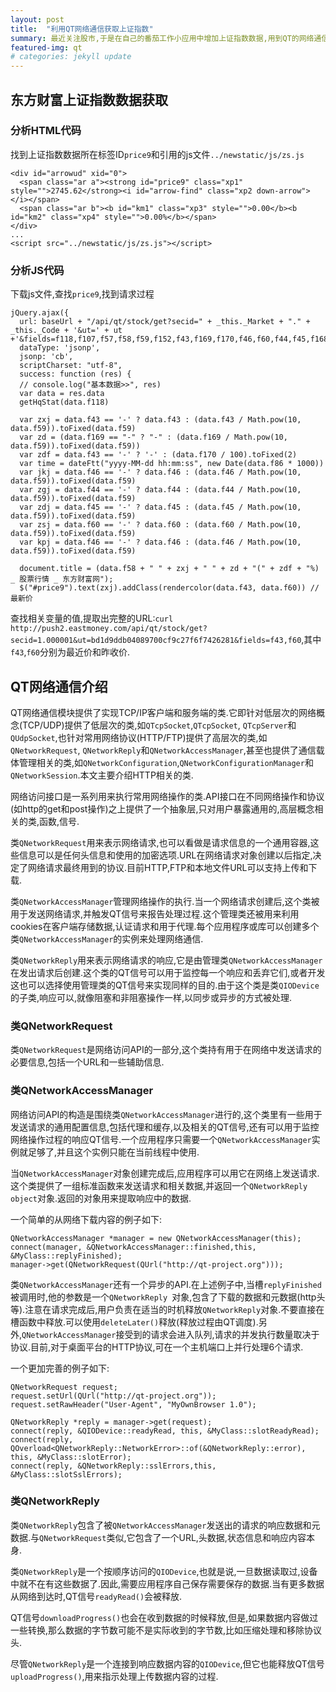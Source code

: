 ```yaml
---
layout: post
title:  "利用QT网络通信获取上证指数"
summary: 最近关注股市,于是在自己的番茄工作小应用中增加上证指数数据,用到QT的网络通信模块从东方财富网站上爬取数据.
featured-img: qt
# categories: jekyll update
---
```

## 东方财富上证指数数据获取 ##
### 分析HTML代码 ###
找到上证指数数据所在标签ID`price9`和引用的js文件`../newstatic/js/zs.js`
```
<div id="arrowud" xid="0">
  <span class="ar a"><strong id="price9" class="xp1" style="">2745.62</strong><i id="arrow-find" class="xp2 down-arrow"></i></span>
  <span class="ar b"><b id="km1" class="xp3" style="">0.00</b><b id="km2" class="xp4" style="">0.00%</b></span> 
</div> 
...
<script src="../newstatic/js/zs.js"></script> 
```
### 分析JS代码 ###
下载js文件,查找`price9`,找到请求过程
```
jQuery.ajax({
  url: baseUrl + "/api/qt/stock/get?secid=" + _this._Market + "." + _this._Code + '&ut=' + ut +'&fields=f118,f107,f57,f58,f59,f152,f43,f169,f170,f46,f60,f44,f45,f168,f50,f47,f48,f49,f46,f169,f161,f117,f85,f47,f48,f163,f171,f113,f114,f115,f86,f117,f85,f119,f120,f121,f122&invt=2',
  dataType: 'jsonp',
  jsonp: 'cb',
  scriptCharset: "utf-8",
  success: function (res) {
  // console.log("基本数据>>", res)
  var data = res.data
  getHqStat(data.f118)

  var zxj = data.f43 == '-' ? data.f43 : (data.f43 / Math.pow(10, data.f59)).toFixed(data.f59)
  var zd = (data.f169 == "-" ? "-" : (data.f169 / Math.pow(10, data.f59)).toFixed(data.f59))
  var zdf = data.f43 == '-' ? '-' : (data.f170 / 100).toFixed(2)
  var time = dateFtt("yyyy-MM-dd hh:mm:ss", new Date(data.f86 * 1000))
  var jkj = data.f46 == '-' ? data.f46 : (data.f46 / Math.pow(10, data.f59)).toFixed(data.f59)
  var zgj = data.f44 == '-' ? data.f44 : (data.f44 / Math.pow(10, data.f59)).toFixed(data.f59)
  var zdj = data.f45 == '-' ? data.f45 : (data.f45 / Math.pow(10, data.f59)).toFixed(data.f59)
  var zsj = data.f60 == '-' ? data.f60 : (data.f60 / Math.pow(10, data.f59)).toFixed(data.f59)
  var kpj = data.f46 == '-' ? data.f46 : (data.f46 / Math.pow(10, data.f59)).toFixed(data.f59)

  document.title = (data.f58 + " " + zxj + " " + zd + "(" + zdf + "%) _ 股票行情 _ 东方财富网");
  $("#price9").text(zxj).addClass(rendercolor(data.f43, data.f60)) //最新价
```
查找相关变量的值,提取出完整的URL:`curl http://push2.eastmoney.com/api/qt/stock/get?secid=1.000001&ut=bd1d9ddb04089700cf9c27f6f7426281&fields=f43,f60`,其中`f43`,`f60`分别为最近价和昨收价.

## QT网络通信介绍 ##

QT网络通信模块提供了实现TCP/IP客户端和服务端的类.它即针对低层次的网络概念(TCP/UDP)提供了低层次的类,如`QTcpSocket`,`QTcpSocket`, `QTcpServer`和`QUdpSocket`,也针对常用网络协议(HTTP/FTP)提供了高层次的类,如`QNetworkRequest`, `QNetworkReply`和`QNetworkAccessManager`,甚至也提供了通信载体管理相关的类,如`QNetworkConfiguration`,`QNetworkConfigurationManager`和`QNetworkSession`.本文主要介绍HTTP相关的类.

网络访问接口是一系列用来执行常用网络操作的类.API接口在不同网络操作和协议(如http的get和post操作)之上提供了一个抽象层,只对用户暴露通用的,高层概念相关的类,函数,信号.

类`QNetworkRequest`用来表示网络请求,也可以看做是请求信息的一个通用容器,这些信息可以是任何头信息和使用的加密选项.URL在网络请求对象创建以后指定,决定了网络请求最终用到的协议.目前HTTP,FTP和本地文件URL可以支持上传和下载.

类`QNetworkAccessManager`管理网络操作的执行.当一个网络请求创建后,这个类被用于发送网络请求,并触发QT信号来报告处理过程.这个管理类还被用来利用cookies在客户端存储数据,认证请求和用于代理.每个应用程序或库可以创建多个类`QNetworkAccessManager`的实例来处理网络通信.

类`QNetworkReply`用来表示网络请求的响应,它是由管理类`QNetworkAccessManager`在发出请求后创建.这个类的QT信号可以用于监控每一个响应和丢弃它们,或者开发这也可以选择使用管理类的QT信号来实现同样的目的.由于这个类是类`QIODevice`的子类,响应可以,就像阻塞和非阻塞操作一样,以同步或异步的方式被处理.

### 类QNetworkRequest ###
类`QNetworkRequest`是网络访问API的一部分,这个类持有用于在网络中发送请求的必要信息,包括一个URL和一些辅助信息.

### 类QNetworkAccessManager ###
网络访问API的构造是围绕类`QNetworkAccessManager`进行的,这个类里有一些用于发送请求的通用配置信息,包括代理和缓存,以及相关的QT信号,还有可以用于监控网络操作过程的响应QT信号.一个应用程序只需要一个`QNetworkAccessManager`实例就足够了,并且这个实例只能在当前线程中使用.

当`QNetworkAccessManager`对象创建完成后,应用程序可以用它在网络上发送请求.这个类提供了一组标准函数来发送请求和相关数据,并返回一个`QNetworkReply object`对象.返回的对象用来提取响应中的数据.

一个简单的从网络下载内容的例子如下:
```
QNetworkAccessManager *manager = new QNetworkAccessManager(this);
connect(manager, &QNetworkAccessManager::finished,this, &MyClass::replyFinished);
manager->get(QNetworkRequest(QUrl("http://qt-project.org")));
```
类`QNetworkAccessManager`还有一个异步的API.在上述例子中,当槽`replyFinished`被调用时,他的参数是一个`QNetworkReply `对象,包含了下载的数据和元数据(http头等).注意在请求完成后,用户负责在适当的时机释放`QNetworkReply`对象.不要直接在槽函数中释放.可以使用`deleteLater()`释放(释放过程由QT调度).另外,`QNetworkAccessManager`接受到的请求会进入队列,请求的并发执行数量取决于协议.目前,对于桌面平台的HTTP协议,可在一个主机端口上并行处理6个请求.

一个更加完善的例子如下:
```
QNetworkRequest request;
request.setUrl(QUrl("http://qt-project.org"));
request.setRawHeader("User-Agent", "MyOwnBrowser 1.0");

QNetworkReply *reply = manager->get(request);
connect(reply, &QIODevice::readyRead, this, &MyClass::slotReadyRead);
connect(reply, QOverload<QNetworkReply::NetworkError>::of(&QNetworkReply::error), this, &MyClass::slotError);
connect(reply, &QNetworkReply::sslErrors,this, &MyClass::slotSslErrors);
```
### 类QNetworkReply ###
类`QNetworkReply`包含了被`QNetworkAccessManager`发送出的请求的响应数据和元数据.与`QNetworkRequest`类似,它包含了一个URL,头数据,状态信息和响应内容本身.

类`QNetworkReply`是一个按顺序访问的`QIODevice`,也就是说,一旦数据读取过,设备中就不在有这些数据了.因此,需要应用程序自己保存需要保存的数据.当有更多数据从网络到达时,QT信号`readyRead()`会被释放.

QT信号`downloadProgress()`也会在收到数据的时候释放,但是,如果数据内容做过一些转换,那么数据的字节数可能不是实际收到的字节数,比如压缩处理和移除协议头.

尽管`QNetworkReply`是一个连接到响应数据内容的`QIODevice`,但它也能释放QT信号`uploadProgress()`,用来指示处理上传数据内容的过程.
